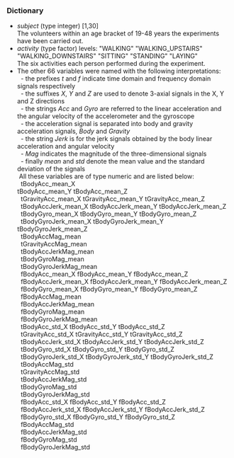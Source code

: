 ### Dictionary
* _subject_ (type integer) [1,30] <br />
The volunteers within an age bracket of 19-48 years the experiments have been carried out.
* _activity_ (type factor) levels: "WALKING" "WALKING_UPSTAIRS" "WALKING_DOWNSTAIRS" "SITTING" "STANDING" "LAYING" <br />
The six activities each person performed during the experiment.
* The other 66 variables were named with the following interpretations: <br />
&nbsp;&nbsp;- the prefixes _t_ and _f_ indicate time domain and frequency domain signals respectively <br />
&nbsp;&nbsp;- the suffixes _X_, _Y_ and _Z_ are used to denote 3-axial signals in the X, Y and Z directions <br />
&nbsp;&nbsp;- the strings _Acc_ and _Gyro_ are referred to the linear acceleration and the angular velocity of the accelerometer and the gyroscope <br />
&nbsp;&nbsp;- the acceleration signal is separated into body and gravity acceleration signals, _Body_ and _Gravity_ <br />
&nbsp;&nbsp;- the string _Jerk_ is for the jerk signals obtained by the body linear acceleration and angular velocity <br />
&nbsp;&nbsp;- _Mag_ indicates the magnitude of the three-dimensional signals <br />
&nbsp;&nbsp;- finally _mean_ and _std_ denote the mean value and the standard deviation of the signals <br />
&nbsp;All these variables are of type numeric and are listed below: <br />
&nbsp;&nbsp;tBodyAcc_mean_X <br> tBodyAcc_mean_Y 	  tBodyAcc_mean_Z <br />
&nbsp;&nbsp;tGravityAcc_mean_X   tGravityAcc_mean_Y   tGravityAcc_mean_Z <br />
&nbsp;&nbsp;tBodyAccJerk_mean_X   tBodyAccJerk_mean_Y   tBodyAccJerk_mean_Z <br />
&nbsp;&nbsp;tBodyGyro_mean_X   tBodyGyro_mean_Y   tBodyGyro_mean_Z <br />
&nbsp;&nbsp;tBodyGyroJerk_mean_X   tBodyGyroJerk_mean_Y   tBodyGyroJerk_mean_Z <br />
&nbsp;&nbsp;tBodyAccMag_mean <br />
&nbsp;&nbsp;tGravityAccMag_mean <br />
&nbsp;&nbsp;tBodyAccJerkMag_mean <br />
&nbsp;&nbsp;tBodyGyroMag_mean <br />
&nbsp;&nbsp;tBodyGyroJerkMag_mean <br />
&nbsp;&nbsp;fBodyAcc_mean_X   fBodyAcc_mean_Y   fBodyAcc_mean_Z <br />
&nbsp;&nbsp;fBodyAccJerk_mean_X   fBodyAccJerk_mean_Y   fBodyAccJerk_mean_Z <br />
&nbsp;&nbsp;fBodyGyro_mean_X   fBodyGyro_mean_Y   fBodyGyro_mean_Z <br />
&nbsp;&nbsp;fBodyAccMag_mean <br />
&nbsp;&nbsp;fBodyAccJerkMag_mean <br />
&nbsp;&nbsp;fBodyGyroMag_mean <br />
&nbsp;&nbsp;fBodyGyroJerkMag_mean <br />
&nbsp;&nbsp;tBodyAcc_std_X   tBodyAcc_std_Y   tBodyAcc_std_Z <br />
&nbsp;&nbsp;tGravityAcc_std_X   tGravityAcc_std_Y   tGravityAcc_std_Z <br />
&nbsp;&nbsp;tBodyAccJerk_std_X   tBodyAccJerk_std_Y   tBodyAccJerk_std_Z <br />
&nbsp;&nbsp;tBodyGyro_std_X   tBodyGyro_std_Y   tBodyGyro_std_Z <br />
&nbsp;&nbsp;tBodyGyroJerk_std_X   tBodyGyroJerk_std_Y   tBodyGyroJerk_std_Z <br />
&nbsp;&nbsp;tBodyAccMag_std <br />
&nbsp;&nbsp;tGravityAccMag_std <br />
&nbsp;&nbsp;tBodyAccJerkMag_std <br />
&nbsp;&nbsp;tBodyGyroMag_std <br />
&nbsp;&nbsp;tBodyGyroJerkMag_std <br />
&nbsp;&nbsp;fBodyAcc_std_X   fBodyAcc_std_Y   fBodyAcc_std_Z <br />
&nbsp;&nbsp;fBodyAccJerk_std_X   fBodyAccJerk_std_Y   fBodyAccJerk_std_Z <br />
&nbsp;&nbsp;fBodyGyro_std_X   fBodyGyro_std_Y   fBodyGyro_std_Z <br />
&nbsp;&nbsp;fBodyAccMag_std <br />
&nbsp;&nbsp;fBodyAccJerkMag_std <br />
&nbsp;&nbsp;fBodyGyroMag_std <br />
&nbsp;&nbsp;fBodyGyroJerkMag_std <br />
